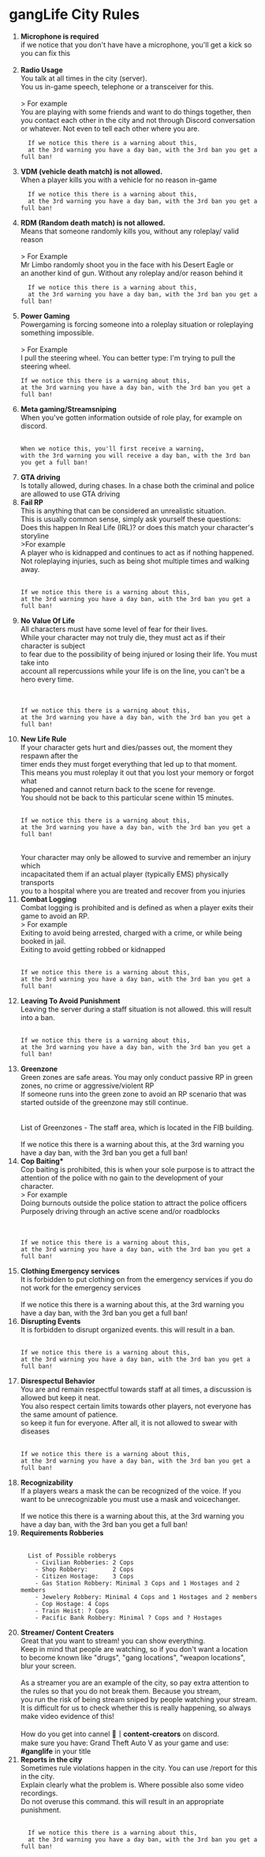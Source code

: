 # gangLife City Rules
<ol>
  <li>
      <strong>Microphone is required</strong><br>
      if we notice that you don't have have a microphone, you'll get a kick so you can fix this
      <br><br>
  </li>
  
  <li>
      <strong>Radio Usage</strong><br>      
      You talk at all times in the city (server).<br>
      You us in-game speech, telephone or a transceiver for this.
      <br><br>
      > For example<br>
      You are playing with some friends and want to do things together, 
      then you contact each other in the city and not through Discord 
      conversation or whatever.  Not even to tell each other where you are.
      <br>

      If we notice this there is a warning about this, 
      at the 3rd warning you have a day ban, with the 3rd ban you get a full ban!
  </li>
  
  <li>
      <strong>VDM (vehicle death match) is not allowed.</strong><br>
      When a player kills you with a vehicle for no reason in-game<br>
      
      If we notice this there is a warning about this, 
      at the 3rd warning you have a day ban, with the 3rd ban you get a full ban!
  </li>

  <li>
      <strong>RDM (Random death match) is not allowed.</strong><br>
      Means that someone randomly kills you, without any roleplay/ valid reason
      <br><br>
      > For Example<br>
      Mr Limbo randomly shoot you in the face with his Desert Eagle or<br>
      an another kind of gun. Without any roleplay and/or reason behind it

      If we notice this there is a warning about this, 
      at the 3rd warning you have a day ban, with the 3rd ban you get a full ban!
  </li>

  <li>
    <strong>Power Gaming</strong><br>
    Powergaming is forcing someone into a roleplay situation or roleplaying something impossible.
    <br><br>
    > For Example<br>
    I pull the steering wheel. You can better type:  I'm trying to pull the steering wheel.

    If we notice this there is a warning about this, 
    at the 3rd warning you have a day ban, with the 3rd ban you get a full ban!
  </li>

  <li>
    <strong>Meta gaming/Streamsniping</strong><br>
    When you've gotten information outside of role play, for example on discord.
    <br><br>
    
    When we notice this, you'll first receive a warning, 
    with the 3rd warning you will receive a day ban, with the 3rd ban you get a full ban!
  </li>

  <li>
    <strong>GTA driving</strong><br>
    Is totally allowed, during chases. In a chase both the criminal and police are allowed to use GTA driving    
  </li>

  <li>
    <strong>Fail RP</strong><br>
    This is anything that can be considered an unrealistic situation.<br>
    This is usually common sense, simply ask yourself these questions: <br>
    Does this happen In Real Life (IRL)?  or does this match your character's storyline
    <br>
    >For example<br>
    A player who is kidnapped and continues to act as if nothing happened.<br>
    Not roleplaying injuries, such as being shot multiple times and walking away.
    <br><br>
    
    If we notice this there is a warning about this, 
    at the 3rd warning you have a day ban, with the 3rd ban you get a full ban!
  </li>

  <li>
    <strong>No Value Of Life</strong><br>
    All characters must have some level of fear for their lives.<br>
    While your character may not truly die, they must act as if their character is subject<br> 
    to fear due to the possibility of being injured or losing their life. You must take into<br> 
    account all repercussions while your life is on the line, you can't be a hero every time.<br>
    <br><br>
    
    If we notice this there is a warning about this, 
    at the 3rd warning you have a day ban, with the 3rd ban you get a full ban!
  </li>

  <li>
    <strong>New Life Rule</strong><br>
    If your character gets hurt and dies/passes out, the moment they respawn after the<br> 
    timer ends they must forget everything that led up to that moment. <br>
    This means you must roleplay it out that you lost your memory or forgot what<br> 
    happened and cannot return back to the scene for revenge.<br> 
    You should not be back to this particular scene within 15 minutes.
    <br><br>
    
    If we notice this there is a warning about this, 
    at the 3rd warning you have a day ban, with the 3rd ban you get a full ban!
  <br>
    Your character may only be allowed to survive and remember an injury which <br>
    incapacitated them if an actual player (typically EMS) physically transports <br>
    you to a hospital where you are treated and recover from you injuries
  </li>

  <li>
    <strong>Combat Logging</strong><br>
    Combat logging is prohibited and is defined as when a player exits their game to avoid an RP.<br>    
    > For example<br>
    Exiting to avoid being arrested, charged with a crime, or while being booked in jail.<br>
    Exiting to avoid getting robbed or kidnapped<br><br>

    If we notice this there is a warning about this, 
    at the 3rd warning you have a day ban, with the 3rd ban you get a full ban!
  </li>

  <li>
    <strong>Leaving To Avoid Punishment</strong><br>
    Leaving the server during a staff situation is not allowed. this will result into a ban.
    <br><br>

    If we notice this there is a warning about this, 
    at the 3rd warning you have a day ban, with the 3rd ban you get a full ban!
  </li>

  <li>
    <strong>Greenzone</strong><br>
    Green zones are safe areas. You may only conduct passive RP in green zones, no crime or aggressive/violent RP<br>
    If someone runs into the green zone to avoid an RP scenario that was started outside of the greenzone may still continue.<br>
    <br><br>
    List of Greenzones
      - The staff area, which is located in the FIB building.      
    <br><br>
    If we notice this there is a warning about this, 
    at the 3rd warning you have a day ban, with the 3rd ban you get a full ban!
  </li>

  <li>
    <strong>Cop Baiting*</strong><br>
    Cop baiting is prohibited, this is when your sole purpose is to attract the attention of the police with no gain to the development of your character.<br>
    > For example<br>
    Doing burnouts outside the police station to attract the police officers<br>
    Purposely driving through an active scene and/or roadblocks<br>
    <br><br>

    If we notice this there is a warning about this, 
    at the 3rd warning you have a day ban, with the 3rd ban you get a full ban!
  </li>

  <li>
    <strong>Clothing Emergency services</strong><br>
    It is forbidden to put clothing on from the emergency services if you do not work for the emergency services
    <br><br>
    If we notice this there is a warning about this, 
    at the 3rd warning you have a day ban, with the 3rd ban you get a full ban!
  </li>

  <li>
    <strong>Disrupting Events</strong><br>
    It is forbidden to disrupt organized events. this will result in a ban.
    <br><br>

    If we notice this there is a warning about this, 
    at the 3rd warning you have a day ban, with the 3rd ban you get a full ban!
  </li>

  <li>
    <strong>Disrespectul Behavior</strong><br>
    You are and remain respectful towards staff at all times, a discussion is allowed but keep it neat. <br>
    You also respect certain limits towards other players, not everyone has the same amount of patience.<br> 
    so keep it fun for everyone. After all, it is not allowed to swear with diseases<br><br>
    
    If we notice this there is a warning about this, 
    at the 3rd warning you have a day ban, with the 3rd ban you get a full ban!
  </li>

  <li>
    <strong>Recognizability</strong><br>
    If a players wears a mask the can be recognized of the voice. If you want to be unrecognizable you must use a mask and voicechanger.
    <br><br>
    If we notice this there is a warning about this, 
    at the 3rd warning you have a day ban, with the 3rd ban you get a full ban!
  </li>

  <li>
    <strong>Requirements Robberies</strong><br><br>

      List of Possible robberys
        - Civilian Robberies: 2 Cops
        - Shop Robbery:       2 Cops
        - Citizen Hostage:    3 Cops
        - Gas Station Robbery: Minimal 3 Cops and 1 Hostages and 2 members
        - Jewelery Robbery: Minimal 4 Cops and 1 Hostages and 2 members
        - Cop Hostage: 4 Cops
        - Train Heist: ? Cops
        - Pacific Bank Robbery: Minimal ? Cops and ? Hostages
    
  </li>


  <li>
      <strong>Streamer/ Content Creaters</strong><br>
      Great that you want to stream! you can show everything.<br> 
      Keep in mind that people are watching, so if you don't want a location<br> 
      to become known like "drugs", "gang locations", "weapon locations",  blur your screen.
      <br><br>
      As a streamer you are an example of the city, so pay extra attention to<br>
      the rules so that you do not break them. Because you stream,<br>
      you run the risk of being stream sniped by people watching your stream.<br> 
      It is difficult for us to check whether this is really happening, so always make video evidence of this!
      <br><br>
      How do you get into cannel <strong>⁠🎥｜content-creators</strong> on discord.<br>
      make sure you have: Grand Theft Auto V as your game and use: <strong>#ganglife</strong> in your title
      <br>
  </li>

  <li>
      <strong>Reports in the city</strong><br>
        Sometimes rule violations happen in the city. You can use /report for this in the city.<br> 
        Explain clearly what the problem is. Where possible also some video recordings.<br>
        Do not overuse this command. this will result in an appropriate punishment.
      <br><br>
      
      If we notice this there is a warning about this, 
      at the 3rd warning you have a day ban, with the 3rd ban you get a full ban!
  </li>
</ol>
